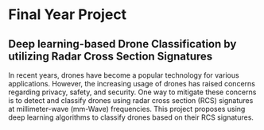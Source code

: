 # Final Year Project
## Deep learning-based Drone Classification by utilizing Radar Cross Section Signatures

In recent years, drones have become a popular technology for various applications. However, the increasing usage of drones has raised concerns regarding privacy, safety, and security. One way to mitigate these concerns is to detect and classify drones using radar cross section (RCS) signatures at millimeter-wave (mm-Wave) frequencies. This project proposes using deep learning algorithms to classify drones based on their RCS signatures.